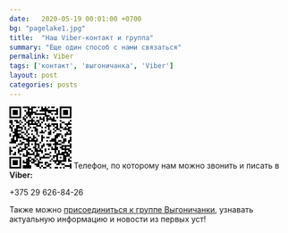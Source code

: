 ```yaml
---
date:   2020-05-19 00:01:00 +0700
bg: "pagelake1.jpg"
title:  "Наш Viber-контакт и группа"
summary: "Еще один способ с нами связаться"  
permalink: Viber
tags: ['контакт', 'выгоничанка', 'Viber']
layout: post
categories: posts
---
```


![Viber icon](/images/viber_vyg.png) 
Телефон, по которому нам можно звонить и писать в **Viber:**

+375 29 626-84-26

Также можно [присоединиться к группе Выгоничанки](https://invite.viber.com/?g2=AQAgXSjFPCStlE1xEbqSkVc0E27mPhKnVvD2qx4TFztwECRm9U8weXqiZD9Z9rV8), узнавать актуальную информацию и новости из первых уст!
